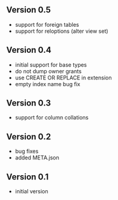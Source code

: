 Version 0.5
-----------
- support for foreign tables
- support for reloptions (alter view set)

Version 0.4
-----------
- initial support for base types
- do not dump owner grants
- use CREATE OR REPLACE in extension
- empty index name bug fix

Version 0.3
-----------
- support for column collations

Version 0.2
-----------
- bug fixes
- added META.json

Version 0.1
-----------
- initial version
